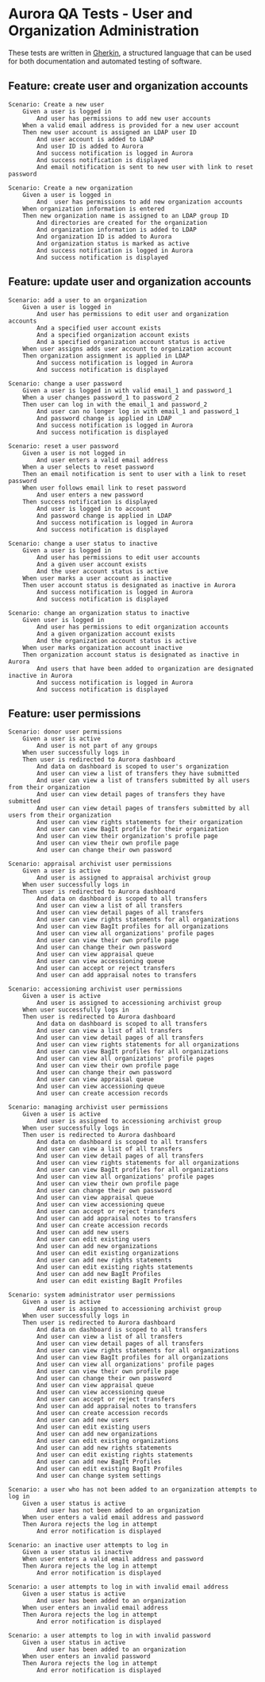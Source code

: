 # Aurora QA Tests - User and Organization Administration

These tests are written in [Gherkin](https://github.com/cucumber/cucumber/wiki/Gherkin), a structured language that can be used for both documentation and automated testing of software.

## Feature: create user and organization accounts

	Scenario: Create a new user
		Given a user is logged in
			And user has permissions to add new user accounts
		When a valid email address is provided for a new user account
		Then new user account is assigned an LDAP user ID
			And user account is added to LDAP
			And user ID is added to Aurora
			And success notification is logged in Aurora
			And success notification is displayed
			And email notification is sent to new user with link to reset password

	Scenario: Create a new organization
		Given a user is logged in
			And  user has permissions to add new organization accounts
		When organization information is entered
		Then new organization name is assigned to an LDAP group ID
			And directories are created for the organization
			And organization information is added to LDAP
			And organization ID is added to Aurora
			And organization status is marked as active
			And success notification is logged in Aurora
			And success notification is displayed

## Feature: update user and organization accounts

	Scenario: add a user to an organization
		Given a user is logged in
			And user has permissions to edit user and organization accounts
			And a specified user account exists
			And a specified organization account exists
			And a specified organization account status is active
		When user assigns adds user account to organization account
		Then organization assignment is applied in LDAP
			And success notification is logged in Aurora
			And success notification is displayed

	Scenario: change a user password
		Given a user is logged in with valid email_1 and password_1
		When a user changes password_1 to password_2
		Then user can log in with the email_1 and password_2
			And user can no longer log in with email_1 and password_1
			And password change is applied in LDAP
			And success notification is logged in Aurora
			And success notification is displayed

	Scenario: reset a user password
		Given a user is not logged in
			And user enters a valid email address
		When a user selects to reset password
		Then an email notification is sent to user with a link to reset password
		When user follows email link to reset password
			And user enters a new password
		Then success notification is displayed
			And user is logged in to account
			And password change is applied in LDAP
			And success notification is logged in Aurora
			And success notification is displayed

	Scenario: change a user status to inactive
		Given a user is logged in
			And user has permissions to edit user accounts
			And a given user account exists
			And the user account status is active
		When user marks a user account as inactive
		Then user account status is designated as inactive in Aurora
			And success notification is logged in Aurora
			And success notification is displayed

	Scenario: change an organization status to inactive
		Given user is logged in
			And user has permissions to edit organization accounts
			And a given organization account exists
			And the organization account status is active
		When user marks organization account inactive
		Then organization account status is designated as inactive in Aurora
			And users that have been added to organization are designated inactive in Aurora
			And success notification is logged in Aurora
			And success notification is displayed

## Feature: user permissions

	Scenario: donor user permissions
		Given a user is active
			And user is not part of any groups
		When user successfully logs in
		Then user is redirected to Aurora dashboard
			And data on dashboard is scoped to user's organization
			And user can view a list of transfers they have submitted
			And user can view a list of transfers submitted by all users from their organization
			And user can view detail pages of transfers they have submitted
			And user can view detail pages of transfers submitted by all users from their organization
			And user can view rights statements for their organization
			And user can view BagIt profile for their organization
			And user can view their organization's profile page
			And user can view their own profile page
			And user can change their own password

	Scenario: appraisal archivist user permissions
		Given a user is active
			And user is assigned to appraisal archivist group
		When user successfully logs in
		Then user is redirected to Aurora dashboard
			And data on dashboard is scoped to all transfers
			And user can view a list of all transfers
			And user can view detail pages of all transfers
			And user can view rights statements for all organizations
			And user can view BagIt profiles for all organizations
			And user can view all organizations' profile pages
			And user can view their own profile page
			And user can change their own password
			And user can view appraisal queue
			And user can view accessioning queue
			And user can accept or reject transfers
			And user can add appraisal notes to transfers

	Scenario: accessioning archivist user permissions
		Given a user is active
			And user is assigned to accessioning archivist group
		When user successfully logs in
		Then user is redirected to Aurora dashboard
			And data on dashboard is scoped to all transfers
			And user can view a list of all transfers
			And user can view detail pages of all transfers
			And user can view rights statements for all organizations
			And user can view BagIt profiles for all organizations
			And user can view all organizations' profile pages
			And user can view their own profile page
			And user can change their own password
			And user can view appraisal queue
			And user can view accessioning queue
			And user can create accession records

	Scenario: managing archivist user permissions
		Given a user is active
			And user is assigned to accessioning archivist group
		When user successfully logs in
		Then user is redirected to Aurora dashboard
			And data on dashboard is scoped to all transfers
			And user can view a list of all transfers
			And user can view detail pages of all transfers
			And user can view rights statements for all organizations
			And user can view BagIt profiles for all organizations
			And user can view all organizations' profile pages
			And user can view their own profile page
			And user can change their own password
			And user can view appraisal queue
			And user can view accessioning queue
			And user can accept or reject transfers
			And user can add appraisal notes to transfers
			And user can create accession records
			And user can add new users
			And user can edit existing users
			And user can add new organizations
			And user can edit existing organizations
			And user can add new rights statements
			And user can edit existing rights statements
			And user can add new BagIt Profiles
			And user can edit existing BagIt Profiles

	Scenario: system administrator user permissions
		Given a user is active
			And user is assigned to accessioning archivist group
		When user successfully logs in
		Then user is redirected to Aurora dashboard
			And data on dashboard is scoped to all transfers
			And user can view a list of all transfers
			And user can view detail pages of all transfers
			And user can view rights statements for all organizations
			And user can view BagIt profiles for all organizations
			And user can view all organizations' profile pages
			And user can view their own profile page
			And user can change their own password
			And user can view appraisal queue
			And user can view accessioning queue
			And user can accept or reject transfers
			And user can add appraisal notes to transfers
			And user can create accession records
			And user can add new users
			And user can edit existing users
			And user can add new organizations
			And user can edit existing organizations
			And user can add new rights statements
			And user can edit existing rights statements
			And user can add new BagIt Profiles
			And user can edit existing BagIt Profiles
			And user can change system settings

	Scenario: a user who has not been added to an organization attempts to log in
		Given a user status is active
			And user has not been added to an organization
		When user enters a valid email address and password
		Then Aurora rejects the log in attempt
			And error notification is displayed

	Scenario: an inactive user attempts to log in
		Given a user status is inactive
		When user enters a valid email address and password
		Then Aurora rejects the log in attempt
		 	And error notification is displayed

	Scenario: a user attempts to log in with invalid email address
		Given a user status is active
			And user has been added to an organization
		When user enters an invalid email address
		Then Aurora rejects the log in attempt
			And error notification is displayed

	Scenario: a user attempts to log in with invalid password
		Given a user status in active
			And user has been added to an organization
		When user enters an invalid password
		Then Aurora rejects the log in attempt
			And error notification is displayed
